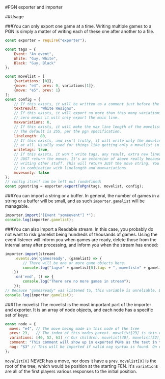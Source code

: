 #PGN exporter and importer

##Usage

###You can only export one game at a time. Writing multiple games to a PGN is simply a matter of writing each of these one after another to a file.
```javascript
const exporter = require("exporter");

const tags = {
    Event: "An event",
    White: "Guy, White",
    Black: "Guy, Black"
};

const movelist = [
    {variations: [0]},
    {move: "e4", prev: 0, variations[1]},
    {move: "e5", prev: 1}
];
const config = {
    // If this exists, it will be written as a comment just before the final result
    textresult: "White Resigns",
    // If this exists, it will export no more than this many variations.
    // zero means it will only export the main line.
    maxvariations: 0,
    // If this exists, it will make the max line length of the movelist this.
    // The default is 255, per the pgn specification.
    linelength: 80,
    // If this exists, and isn't truthy, it will write only the movelist with no tags
    // at all. Usually used for things like getting only a movelist in unit tests.
    writetags: true,
    // If this exists, it won't write tags, any result, extra new lines, etc. It will
    // JUST return the moves. It's an extension of above really because it was still
    // writing other stuff. This will return JUST the move string. You can also use it
    // in combination with linelength and maxvariations.
    movesonly: false
};
// config itself can be left out (undefined)
const pgnstring = exporter.exportToPgn(tags, movelist, config);
```

###You can import a string or a buffer. In general, the number of games in a string or a buffer will be small, and as such `importer.gamelist` will be managable.
```javascript
importer.import('[Event "someevent"] *');
console.log(importer.gamelist);
```

###You can also import a Readable stream. In this case, you probably do not want to risk gamelist being hundreds of thousands of games. Using the event listener will inform you when games are ready, delete those from the internal array after processing, and inform you when the stream has ended:
```javascript
importer.import(stream)
    .events.on('gamesready', (gamelist) => {
        // There will be one or more game objects here:
        console.log("tags=" + gamelist[0].tags + ", movelist=" + gamelist[0].movelist);
    })
    .on('end', () => {
        console.log("There are no more games in stream");
    });
// Because "gamesready" was listened to, this variable is unreliable. Do not use it.
console.log(importer.gamelist);
```

###The movelist
The movelist is the most important part of the importer and exporter. It is an array of node objects, and each node has a specific set of keys:
```javascript
const node = {
  move: "e4", // The move being made in this node of the tree
  prev: 23,   // The index of this nodes parent. movelist[23] is this nodes parent
  variations: [40, 52, 63] // Our children. movelist[40], movelist[52], and movelist[63] are all variations of moves made in response to e4, with movelist[40], or the first variation in the list, being main line.
  comment: "This comment will show up in exported PGNs as the text in the {curly braces}. Imported {curly braces} will be here",
  nag: "$3" // This will be imported if valid nag syntax is found. On export though, it will export anything in this field, making PGNs invalid if it's not a true NAG.
};
```
`movelist[0]` NEVER has a move, nor does it have a `prev`. `movelist[0]` is the root of the tree, which would be position at the starting FEN. It's `variation`s are all of the first players various responses to the initial position.
